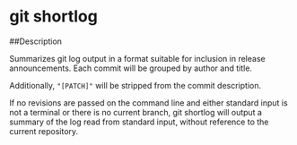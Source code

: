 # git shortlog


##Description

Summarizes git log output in a format suitable for inclusion in release announcements. Each commit will be grouped by author and title.

Additionally, `"[PATCH]"` will be stripped from the commit description.

If no revisions are passed on the command line and either standard input is not a terminal or there is no current branch, git shortlog will output a summary of the log read from standard input, without reference to the current repository.


